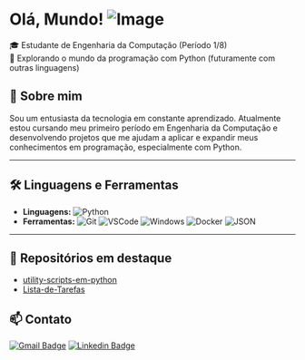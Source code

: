 
# Olá, Mundo! ![Image](https://github.com/user-attachments/assets/b97ad4e5-0e49-45fd-ab52-66b7d6a6a738)

🎓 Estudante de Engenharia da Computação (Período 1/8)  
🐍 Explorando o mundo da programação com Python (futuramente com outras linguagens)

## 🚀 Sobre mim

Sou um entusiasta da tecnologia em constante aprendizado. Atualmente estou cursando meu primeiro período em Engenharia da Computação e desenvolvendo projetos que me ajudam a aplicar e expandir meus conhecimentos em programação, especialmente com Python.

---

## 🛠️ Linguagens e Ferramentas

- **Linguagens:** 
![Python](https://img.shields.io/badge/Python-blue?style=flat-square&logo=python&logoColor=white)
- **Ferramentas:** 
![Git](https://img.shields.io/badge/-Git-F05032?style=flat-square&logo=git&logoColor=white) 
![VSCode](https://img.shields.io/badge/-VSCode-0085D1?style=flat-square&logo=visual-studio-code&logoColor=white) 
![Windows](https://img.shields.io/badge/-Windows-00ADEF?style=flat-square&logo=windows&logoColor=white) 
![Docker](https://img.shields.io/badge/-Docker-46a2f1?style=flat-square&logo=docker&logoColor=white)
![JSON](https://img.shields.io/badge/JSON-white?style=flat-square&logo=JSON&logoColor=black)


---

## 📂 Repositórios em destaque

- [utility-scripts-em-python](https://github.com/pedrolucasfonseca/utility-scripts-em-python)
- [Lista-de-Tarefas](https://github.com/pedrolucasfonseca/Lista-de-Tarefas)

## 📫 Contato

[![Gmail Badge](https://img.shields.io/badge/gmail-red?style=for-the-badge&logo=gmail&logoColor=white&link=mailto:pedrolucasfonseca98@gmail.com)](mailto:pedrolucasfonseca98@gmail.com)
[![Linkedin Badge](https://img.shields.io/badge/Linkedin-blue?style=for-the-badge&logo=Linkedin&logoColor=white&link=https%3A%2F%2Fwww.linkedin.com%2Fin%2Fpedro-lucas-fonseca-vieira-78a90a376)](https://www.linkedin.com/in/pedro-lucas-fonseca-vieira-78a90a376)
